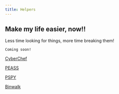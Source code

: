 ```yaml
---
title: Helpers
---
```


## Make my life easier, now!!
Less time looking for things, more time breaking them!

```
Coming soon!
```
[CyberChef](./cyberchef)

[PEASS](./peass)

[PSPY](./pspy)

[Binwalk](./binwalk)